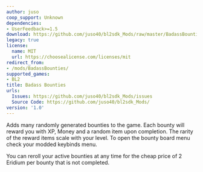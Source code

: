 ```yaml
---
author: juso
coop_support: Unknown
dependencies:
- UserFeedback>=1.5
download: https://github.com/juso40/bl2sdk_Mods/raw/master/BadassBounties/BadassBounties.zip
legacy: true
license:
  name: MIT
  url: https://choosealicense.com/licenses/mit
redirect_from:
- /mods/BadassBounties/
supported_games:
- BL2
title: Badass Bounties
urls:
  Issues: https://github.com/juso40/bl2sdk_Mods/issues
  Source Code: https://github.com/juso40/bl2sdk_Mods/
version: '1.0'
---
```

Adds many randomly generated bounties to the game.
Each bounty will reward you with XP, Money and a random item upon completion.
The rarity of the reward items scale with your level.
To open the bounty board menu check your modded keybinds menu.

You can reroll your active bounties at any time for the cheap price of 2 Eridium per bounty that is not completed.